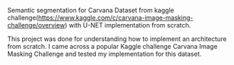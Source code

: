Semantic segmentation for Carvana Dataset from kaggle challenge(https://www.kaggle.com/c/carvana-image-masking-challenge/overview) with U-NET implementation from scratch.

This project was done for understanding how to implement an architecture from scratch. I came across a popular Kaggle challenge Carvana Image Masking Challenge and tested my implementation for this dataset.
